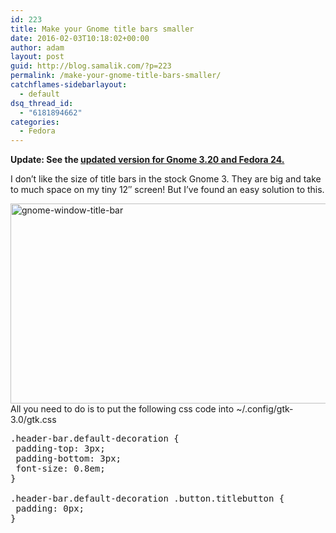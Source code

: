 ```yaml
---
id: 223
title: Make your Gnome title bars smaller
date: 2016-02-03T10:18:02+00:00
author: adam
layout: post
guid: http://blog.samalik.com/?p=223
permalink: /make-your-gnome-title-bars-smaller/
catchflames-sidebarlayout:
  - default
dsq_thread_id:
  - "6181894662"
categories:
  - Fedora
---
```

**Update: See the [updated version for Gnome 3.20 and Fedora 24.](http://blog.samalik.com/make-your-gnome-title-bar-smaller-fedora-24-update/)**

I don&#8217;t like the size of title bars in the stock Gnome 3. They are big and take to much space on my tiny 12&#8243; screen! But I&#8217;ve found an easy solution to this.

[<img class="aligncenter size-full wp-image-225" src="https://blog-shaman.rhcloud.com/wp-content/uploads/2016/02/gnome-window-title-bar.png" alt="gnome-window-title-bar" width="838" height="320" />](https://blog-shaman.rhcloud.com/wp-content/uploads/2016/02/gnome-window-title-bar.png)All you need to do is to put the following css code into ~/.config/gtk-3.0/gtk.css

<pre>.header-bar.default-decoration {
 padding-top: 3px;
 padding-bottom: 3px;
 font-size: 0.8em;
}

.header-bar.default-decoration .button.titlebutton {
 padding: 0px;
}</pre>